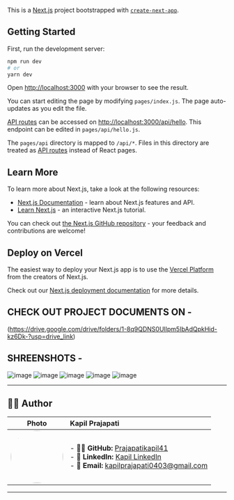 This is a [Next.js](https://nextjs.org/) project bootstrapped with [`create-next-app`](https://github.com/vercel/next.js/tree/canary/packages/create-next-app).

## Getting Started

First, run the development server:

```bash
npm run dev
# or
yarn dev
```

Open [http://localhost:3000](http://localhost:3000) with your browser to see the result.

You can start editing the page by modifying `pages/index.js`. The page auto-updates as you edit the file.

[API routes](https://nextjs.org/docs/api-routes/introduction) can be accessed on [http://localhost:3000/api/hello](http://localhost:3000/api/hello). This endpoint can be edited in `pages/api/hello.js`.

The `pages/api` directory is mapped to `/api/*`. Files in this directory are treated as [API routes](https://nextjs.org/docs/api-routes/introduction) instead of React pages.

## Learn More

To learn more about Next.js, take a look at the following resources:

- [Next.js Documentation](https://nextjs.org/docs) - learn about Next.js features and API.
- [Learn Next.js](https://nextjs.org/learn) - an interactive Next.js tutorial.

You can check out [the Next.js GitHub repository](https://github.com/vercel/next.js/) - your feedback and contributions are welcome!

## Deploy on Vercel

The easiest way to deploy your Next.js app is to use the [Vercel Platform](https://vercel.com/new?utm_medium=default-template&filter=next.js&utm_source=create-next-app&utm_campaign=create-next-app-readme) from the creators of Next.js.

Check out our [Next.js deployment documentation](https://nextjs.org/docs/deployment) for more details.

## CHECK OUT PROJECT DOCUMENTS ON - 
(https://drive.google.com/drive/folders/1-8q9QDNS0UlIpm5IbAdQpkHid-kz6Dk-?usp=drive_link)


## SHREENSHOTS - 

![image](https://github.com/Prajapatikapil41/weather-website-master/assets/81869156/fdd45f05-c22d-4efd-88a3-5872963ef929)
![image](https://github.com/Prajapatikapil41/weather-website-master/assets/81869156/d6372048-a89e-41e9-91ab-4ab5af533635)
![image](https://github.com/Prajapatikapil41/weather-website-master/assets/81869156/e9d23ddb-e2cb-4e0f-bcef-c2831b86da0a)
![image](https://github.com/Prajapatikapil41/weather-website-master/assets/81869156/3b264f0f-4acd-40dd-9b94-b20ccab8f94d)
![image](https://github.com/Prajapatikapil41/weather-website-master/assets/81869156/458bd458-07be-451d-bcf2-a8434a14db1d)


---

## 👨‍💻 Author

|                                                                                                     Photo                                                                                                    | **Kapil Prajapati**                                                                                                                                                                                                                                                 |
| :----------------------------------------------------------------------------------------------------------------------------------------------------------------------------------------------------------: | :------------------------------------------------------------------------------------------------------------------------------------------------------------------------------------------------------------------------------------------------------------------ |
| [<img src="https://avatars.githubusercontent.com/u/81869156?s=400&u=ff6de7017b51e4d96dbfb1ae39c7a459d5e13ea8&v=4" width="120" height="120" style="border-radius:50%;">](https://github.com/Prajapatikapil41) | - 🧑‍💻 **GitHub:** [Prajapatikapil41](https://github.com/Prajapatikapil41)<br> - 💼 **LinkedIn:** [Kapil LinkedIn](https://www.linkedin.com/in/kapil-prajapati-7ba4b51b7/)<br> - 📧 **Email:** [kapilprajapati0403@gmail.com](mailto:kapilprajapati0403@gmail.com) |

---
